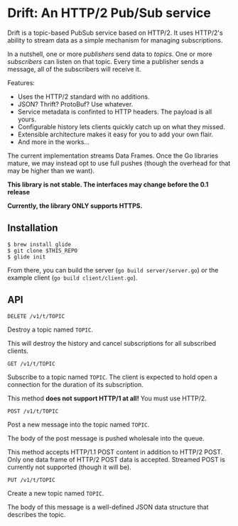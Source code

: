 # Drift: An HTTP/2 Pub/Sub service

Drift is a topic-based PubSub service based on HTTP/2. It uses HTTP/2's
ability to stream data as a simple mechanism for managing subscriptions.

In a nutshell, one or more _publishers_ send data to _topics_. One or
more _subscribers_ can listen on that topic. Every time a publisher
sends a message, all of the subscribers will receive it.

Features:

- Uses the HTTP/2 standard with no additions.
- JSON? Thrift? ProtoBuf? Use whatever.
- Service metadata is confinted to HTTP headers. The payload is all
  yours.
- Configurable history lets clients quickly catch up on what they missed.
- Extensible architecture makes it easy for you to add your own flair.
- And more in the works...

The current implementation streams Data Frames. Once the Go libraries
mature, we may instead opt to use full pushes (though the overhead for
that may be higher than we want).

**This library is not stable. The interfaces may change before the 0.1
release**

**Currently, the library ONLY supports HTTPS.**

## Installation

```
$ brew install glide
$ git clone $THIS_REPO
$ glide init
```

From there, you can build the server (`go build server/server.go`) or
the example client (`go build client/client.go`).


## API

`DELETE /v1/t/TOPIC`

Destroy a topic named `TOPIC`.

This will destroy the history and cancel subscriptions for all
subscribed clients.

`GET /v1/t/TOPIC`

Subscribe to a topic named `TOPIC`. The client is expected to hold open
a connection for the duration of its subscription.

This method **does not support HTTP/1 at all!** You must use HTTP/2.


`POST /v1/t/TOPIC`

Post a new message into the topic named `TOPIC`.

The body of the post message is pushed wholesale into the queue.

This method accepts HTTP/1.1 POST content in addition to HTTP/2 POST.
Only one data frame of HTTP/2 POST data is accepted. Streamed POST is
currently not supported (though it will be).

`PUT /v1/t/TOPIC`

Create a new topic named `TOPIC`.

The body of this message is a well-defined JSON data structure that
describes the topic.
